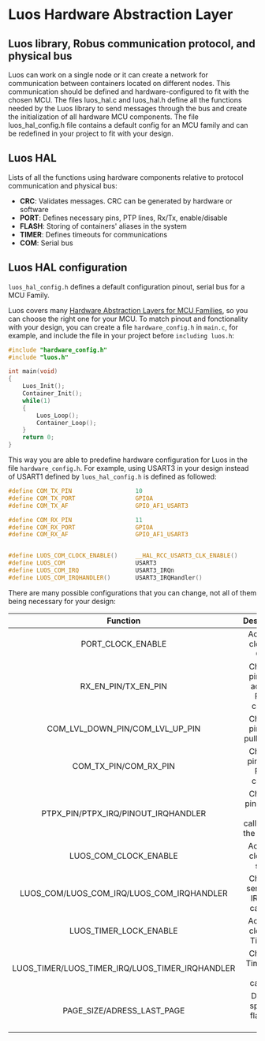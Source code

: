 
# Luos Hardware Abstraction Layer

## Luos library, Robus communication protocol, and physical bus

Luos can work on a single node or it can create a network for communication between containers located on different nodes. This communication should be defined and hardware-configured to fit with the chosen MCU. The files luos_hal.c and luos_hal.h define all the functions needed by the Luos library to send messages through the bus and create the initialization of all hardware MCU components.
The file luos_hal_config.h file contains a default config for an MCU family and can be redefined in your project to fit with your design.

## Luos HAL
Lists of all the functions using hardware components relative to protocol communication and physical bus:

- **CRC**: Validates messages. CRC can be generated by hardware or software
- **PORT**: Defines necessary pins, PTP lines, Rx/Tx, enable/disable 
- **FLASH**: Storing of containers' aliases in the system
- **TIMER**: Defines timeouts for communications
- **COM**: Serial bus

## Luos HAL configuration
`luos_hal_config.h` defines a default configuration pinout, serial bus for a MCU Family.

Luos covers many <a href="https://github.com/Luos-io/LuosHAL" target="_blank">Hardware Abstraction Layers for MCU Families</a>, so you can choose the right one for your MCU.
To match pinout and fonctionality with your design, you can create a file `hardware_config.h` in `main.c`, for example, and include the file in your project before `including luos.h`:
```C
#include "hardware_config.h"
#include "luos.h"

int main(void)
{
    Luos_Init();
    Container_Init();
    while(1)
    {
        Luos_Loop();
        Container_Loop();
    }
    return 0;
}

```
This way you are able to predefine hardware configuration for Luos in the file `hardware_config.h`.
For example, using USART3 in your design instead of USART1 defined by `luos_hal_config.h` is defined as followed: 
```C
#define COM_TX_PIN                  10
#define COM_TX_PORT                 GPIOA
#define COM_TX_AF                   GPIO_AF1_USART3

#define COM_RX_PIN                  11
#define COM_RX_PORT                 GPIOA
#define COM_RX_AF                   GPIO_AF1_USART3


#define LUOS_COM_CLOCK_ENABLE()     __HAL_RCC_USART3_CLK_ENABLE()
#define LUOS_COM                    USART3
#define LUOS_COM_IRQ                USART3_IRQn
#define LUOS_COM_IRQHANDLER()       USART3_IRQHandler()

```

There are many possible configurations that you can change, not all of them being necessary for your design:

| Function | Description | Comments |
| :---: | :---: | :---: |
| PORT_CLOCK_ENABLE | Activates clock for GPIO | Depends on port |
| RX_EN_PIN/TX_EN_PIN | Chooses pinout to activate Rx/Tx comms | Necessary for special comms |
| COM_LVL_DOWN_PIN/COM_LVL_UP_PIN | Chooses pinout to pull comms | Necessary for special comms |
| COM_TX_PIN/COM_RX_PIN | Chooses pinout for Rx/Tx comms | Adapts to the chosen serial bus |
| PTPX_PIN/PTPX_IRQ/PINOUT_IRQHANDLER | Chooses pinout, IRQ and callback for the PTP line | Necessary for topology detection |
| LUOS_COM_CLOCK_ENABLE | Activates clock for serial | Depends on serial bus |
| LUOS_COM/LUOS_COM_IRQ/LUOS_COM_IRQHANDLER | Chooses serial bus, IRQ and callback| Adapts to the chosen serial bus |
| LUOS_TIMER_LOCK_ENABLE| Activates clock for Timeout| Necessary for Timeout |
| LUOS_TIMER/LUOS_TIMER_IRQ/LUOS_TIMER_IRQHANDLER | Chooses Timer, IRQ and callback| Necessary for Timeout |
| PAGE_SIZE/ADRESS_LAST_PAGE | Defines space in flash for alias | Necessary to rename container alias |

